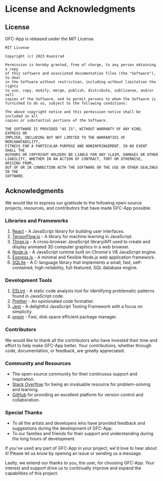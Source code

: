 # License and Acknowledgments

## License

GFC-App is released under the MIT License.

```
MIT License

Copyright (c) 2023 Kuonirad

Permission is hereby granted, free of charge, to any person obtaining a copy
of this software and associated documentation files (the "Software"), to deal
in the Software without restriction, including without limitation the rights
to use, copy, modify, merge, publish, distribute, sublicense, and/or sell
copies of the Software, and to permit persons to whom the Software is
furnished to do so, subject to the following conditions:

The above copyright notice and this permission notice shall be included in all
copies or substantial portions of the Software.

THE SOFTWARE IS PROVIDED "AS IS", WITHOUT WARRANTY OF ANY KIND, EXPRESS OR
IMPLIED, INCLUDING BUT NOT LIMITED TO THE WARRANTIES OF MERCHANTABILITY,
FITNESS FOR A PARTICULAR PURPOSE AND NONINFRINGEMENT. IN NO EVENT SHALL THE
AUTHORS OR COPYRIGHT HOLDERS BE LIABLE FOR ANY CLAIM, DAMAGES OR OTHER
LIABILITY, WHETHER IN AN ACTION OF CONTRACT, TORT OR OTHERWISE, ARISING FROM,
OUT OF OR IN CONNECTION WITH THE SOFTWARE OR THE USE OR OTHER DEALINGS IN THE
SOFTWARE.
```

## Acknowledgments

We would like to express our gratitude to the following open-source projects, resources, and contributors that have made GFC-App possible:

### Libraries and Frameworks

1. [React](https://reactjs.org/) - A JavaScript library for building user interfaces.
2. [TensorFlow.js](https://www.tensorflow.org/js) - A library for machine learning in JavaScript.
3. [Three.js](https://threejs.org/) - A cross-browser JavaScript library/API used to create and display animated 3D computer graphics in a web browser.
4. [Node.js](https://nodejs.org/) - A JavaScript runtime built on Chrome's V8 JavaScript engine.
5. [Express.js](https://expressjs.com/) - A minimal and flexible Node.js web application framework.
6. [SQLite](https://www.sqlite.org/) - A C-language library that implements a small, fast, self-contained, high-reliability, full-featured, SQL database engine.

### Development Tools

1. [ESLint](https://eslint.org/) - A static code analysis tool for identifying problematic patterns found in JavaScript code.
2. [Prettier](https://prettier.io/) - An opinionated code formatter.
3. [Jest](https://jestjs.io/) - A delightful JavaScript Testing Framework with a focus on simplicity.
4. [pnpm](https://pnpm.io/) - Fast, disk space efficient package manager.

### Contributors

We would like to thank all the contributors who have invested their time and effort to help make GFC-App better. Your contributions, whether through code, documentation, or feedback, are greatly appreciated.

### Community and Resources

- The open-source community for their continuous support and inspiration.
- [Stack Overflow](https://stackoverflow.com/) for being an invaluable resource for problem-solving and learning.
- [GitHub](https://github.com/) for providing an excellent platform for version control and collaboration.

### Special Thanks

- To all the artists and developers who have provided feedback and suggestions during the development of GFC-App.
- To our families and friends for their support and understanding during the long hours of development.

If you've used any part of GFC-App in your project, we'd love to hear about it! Please let us know by opening an issue or sending us a message.

Lastly, we extend our thanks to you, the user, for choosing GFC-App. Your interest and support drive us to continually improve and expand the capabilities of this project.
